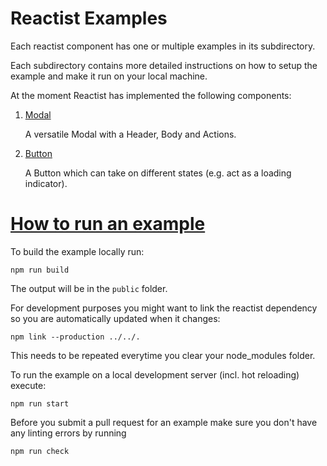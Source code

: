 # Reactist Examples

Each reactist component has one or multiple examples in its subdirectory. 

Each subdirectory contains more detailed instructions on how to setup the example and make it run on your local machine.

At the moment Reactist has implemented the following components:

1. [Modal](examples/modal/README.md)

   A versatile Modal with a Header, Body and Actions.
2. [Button](examples/button/README.md)

   A Button which can take on different states (e.g. act as a loading indicator).

# [How to run an example](#how-to-run)

To build the example locally run:
```
npm run build
```
The output will be in the `public` folder.

For development purposes you might want to link the reactist dependency so you are automatically updated when it changes:
```
npm link --production ../../.
```
This needs to be repeated everytime you clear your node_modules folder.

To run the example on a local development server (incl. hot reloading) execute:
```
npm run start
```

Before you submit a pull request for an example make sure you don't have any linting errors by running
```
npm run check
```